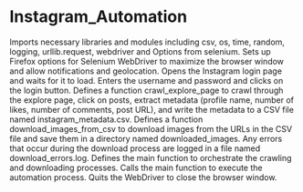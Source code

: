 # Instagram_Automation
Imports necessary libraries and modules including csv, os, time, random, logging, urllib.request, webdriver and Options from selenium.
Sets up Firefox options for Selenium WebDriver to maximize the browser window and allow notifications and geolocation.
Opens the Instagram login page and waits for it to load.
Enters the username and password and clicks on the login button.
Defines a function crawl_explore_page to crawl through the explore page, click on posts, extract metadata (profile name, number of likes, number of comments, post URL), and write the metadata to a CSV file named instagram_metadata.csv.
Defines a function download_images_from_csv to download images from the URLs in the CSV file and save them in a directory named downloaded_images. Any errors that occur during the download process are logged in a file named download_errors.log.
Defines the main function to orchestrate the crawling and downloading processes.
Calls the main function to execute the automation process.
Quits the WebDriver to close the browser window.
